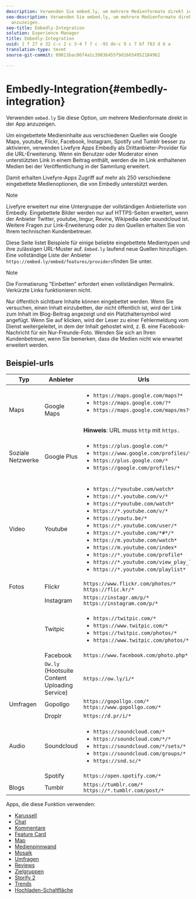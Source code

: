 ```yaml
---
description: Verwenden Sie embed.ly, um mehrere Medienformate direkt in der App anzuzeigen.
seo-description: Verwenden Sie embed.ly, um mehrere Medienformate direkt in der App
  anzuzeigen.
seo-title: Embedly-Integration
solution: Experience Manager
title: Embedly-Integration
uuid: 1 f 27 e 32 c-c 2 c 3-4 f 7 c -93 de-c 9 c 7 bf 783 d 6 a
translation-type: tm+mt
source-git-commit: 09011bac06f4a1c39836455f9d16654952184962

---
```



# Embedly-Integration{#embedly-integration}

Verwenden `embed.ly` Sie diese Option, um mehrere Medienformate direkt in der App anzuzeigen.

Um eingebettete Medieninhalte aus verschiedenen Quellen wie Google Maps, youtube, Flickr, Facebook, Instagram, Spotify und Tumblr besser zu aktivieren, verwenden Livefyre Apps Embedly als Drittanbieter-Provider für die URL-Erweiterung. Wenn ein Benutzer oder Moderator einen unterstützten Link in einem Beitrag enthält, werden die im Link enthaltenen Medien bei der Veröffentlichung in der Sammlung erweitert.

Damit erhalten Livefyre-Apps Zugriff auf mehr als 250 verschiedene eingebettete Medienoptionen, die von Embedly unterstützt werden.

>[!NOTE]
>
>Livefyre erweitert nur eine Untergruppe der vollständigen Anbieterliste von Embedly. Eingebettete Bilder werden nur auf HTTPS-Seiten erweitert, wenn der Anbieter Twitter, youtube, Imgur, Revine, Wikipedia oder soundcloud ist. Weitere Fragen zur Link-Erweiterung oder zu den Quellen erhalten Sie von Ihrem technischen Kundenbetreuer.

Diese Seite listet Beispiele für einige beliebte eingebettete Medientypen und ihre zulässigen URL-Muster auf. `Embed.ly` laufend neue Quellen hinzufügen. Eine vollständige Liste der Anbieter `https://embed.ly/embed/features/providers`finden Sie unter.

>[!NOTE]
>
>Die Formatierung "Einbetten" erfordert einen vollständigen Permalink. Verkürzte Links funktionieren nicht.

Nur öffentlich sichtbare Inhalte können eingebettet werden. Wenn Sie versuchen, einen Inhalt einzubetten, der nicht öffentlich ist, wird der Link zum Inhalt im Blog-Beitrag angezeigt und ein Platzhaltersymbol wird angefügt. Wenn Sie auf klicken, wird der Leser zu einer Fehlermeldung vom Dienst weitergeleitet, in dem der Inhalt gehostet wird, z. B. eine Facebook-Nachricht für ein Nur-Freunde-Foto. Wenden Sie sich an Ihren Kundenbetreuer, wenn Sie bemerken, dass die Medien nicht wie erwartet erweitert werden.

## Beispiel-urls

| Typ | Anbieter | Urls |
|--- |--- |--- |
| Maps | Google Maps | <ul><li>`https://maps.google.com/maps?*`</li><li>`https://maps.google.com/?*`</li><li>`https://maps.google.com/maps/ms?*`</li></ul><br>**Hinweis**: URL muss `http` mit `https.` |
| Soziale Netzwerke | Google Plus | <ul><li>`https://plus.google.com/*`</li><li>`https://www.google.com/profiles/*`</li><li> `https://plus.google.com/*`</li><li>`https://google.com/profiles/*`</li></ul> |
| Video | Youtube | <ul><li>`https://*youtube.com/watch*`</li><li> `https://*.youtube.com/v/*`</li><li>`https://*youtube.com/watch*` </li><li>`https://*.youtube.com/v/*`</li><li>`https://youtu.be/*`</li><li>`https://*.youtube.com/user/*` </li><li>`https://*.youtube.com/*#*/*`</li><li>`https://m.youtube.com/watch*`</li><li>`https://m.youtube.com/index*`</li><li>`https://*.youtube.com/profile*`</li><li>`https://*.youtube.com/view_play_list*`</li><li>`https://*.youtube.com/playlist*`</li></ul> |
| Fotos | Flickr | `https://www.flickr.com/photos/*`<br>`https://flic.kr/*` |
|  | Instagram | `https://instagr.am/p/*`<br>`https://instagram.com/p/*` |
|  | Twitpic | <ul><li>`https://twitpic.com/*`</li><li>`https://www.twitpic.com/*`</li><li>`https://twitpic.com/photos/*`</li><li>`https://www.twitpic.com/photos/*`</li></ul> |
|  | Facebook | `https://www.facebook.com/photo.php*` |
|  | `Ow.ly` (Hootsuite Content Uploading Service) | `https://ow.ly/i/*` |
| Umfragen | Gopollgo | `https://gopollgo.com/*`<br>`https://www.gopollgo.com/*` |
|  | Droplr | `https://d.pr/i/*` |
| Audio | Soundcloud | <ul><li>`https://soundcloud.com/*`</li><li>`https://soundcloud.com/*/*` </li><li>`https://soundcloud.com/*/sets/*` </li><li>`https://soundcloud.com/groups/*` </li><li>`https://snd.sc/*`</li></ul> |
|  | Spotify | `https://open.spotify.com/*` |
| Blogs | Tumblr | `https://tumblr.com/*`<br>`https://*.tumblr.com/post/*` |

Apps, die diese Funktion verwenden:

* [Karussell](/help/using/c-about-apps/c-carousel-app/c-carousel-app.md#c_carousel_app)
* [Chat](/help/using/c-about-apps/c-chat-app/c-chat-app.md#c_chat_app)
* [Kommentare](/help/using/c-about-apps/c-comments/c-comments.md)
* [Feature Card](/help/using/c-about-apps/c-feature-card-app/c-feature-card-app.md#c_feature_card_app)
* [Map](/help/using/c-about-apps/c-map-app/c-map-app.md#c_map_app)
* [Medienpinnwand](/help/using/c-about-apps/c-media-wall-app/c-media-wall-app.md#c_media_wall_app)
* [Mosaik](/help/using/c-about-apps/c-mosaic-app/c-mosaic-app.md#c_mosaic_app)
* [Umfragen](/help/using/c-about-apps/c-polls-app/c-polls-app.md#c_polls_app)
* [Reviews](/help/using/c-about-apps/c-reviews-app/c-reviews-app.md#c_reviews_app)
* [Zielgruppen](/help/using/c-about-apps/c-sidenotes-app/c-sidenotes-app.md#c_sidenotes_app)
* [Storify 2](/help/using/c-about-apps/c-storify2/c-storify2.md#c_storify2)
* [Trends](/help/using/c-about-apps/c-trending-app/c-trending-app.md#c_trending_app)
* [Hochladen-Schaltfläche](/help/using/c-about-apps/c-upload-button-app/c-upload-button-app.md#c_upload_button_app)

